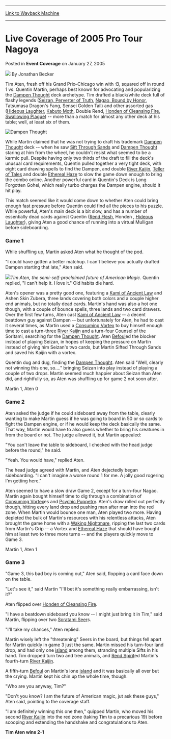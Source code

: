 
---
[Link to Wayback Machine](https://web.archive.org/web/20220127074230/https://magic.wizards.com/en/articles/archive/event-coverage/live-coverage-2005-pro-tour-nagoya-2005-01-27-1)

[_metadata_:author]:- "Jonathan Becker"
[_metadata_:description]:- "Tim Aten, fresh off his Grand Prix–Chicago win with :B, squared off in round 1 vs. Quentin Martin, perhaps best known for advocating and popularizing the Dampen Thought deck archetype. Tim drafted a black/white deck full of flashy legends (Seizan, Perverter of Truth, Nagao, Bound by Honor, Tatsumasa Dragon's Fang, Sensei Golden Tail) and other assorted gas (Hideous Laughter,"
[_metadata_:generator]:- "Drupal 7 (http://drupal.org)"
[_metadata_:node]:- "545256"
[_metadata_:publish_date]:- "2005-01-27"
[_metadata_:source]:- "div-main-content"
[_metadata_:title]:- "Live Coverage of 2005 Pro Tour Nagoya"
[_metadata_:wayback_capture_timestamp]:- "2022-01-27 07:42:30"
[_metadata_:wayback_raw_url]:- "https://web.archive.org/web/20220127074230id_/https://magic.wizards.com/en/articles/archive/event-coverage/live-coverage-2005-pro-tour-nagoya-2005-01-27-1"
[_metadata_:wayback_url]:- "https://magic.wizards.com/en/articles/archive/event-coverage/live-coverage-2005-pro-tour-nagoya-2005-01-27-1"
---


Live Coverage of 2005 Pro Tour Nagoya
=====================================



 Posted in **Event Coverage**
 on January 27, 2005 






![](https://media.magic.wizards.com/styles/auth_small/public/generic-avatar-150_122.png)
By Jonathan Becker











Tim Aten, fresh off his Grand Prix–Chicago win with :B, squared off in round 1 vs. Quentin Martin, perhaps best known for advocating and popularizing the [Dampen Thought](https://gatherer.wizards.com/Pages/Card/Details.aspx?name=Dampen+Thought) deck archetype. Tim drafted a black/white deck full of flashy legends ([Seizan, Perverter of Truth](https://gatherer.wizards.com/Pages/Card/Details.aspx?name=Seizan%2C+Perverter+of+Truth), [Nagao, Bound by Honor](https://gatherer.wizards.com/Pages/Card/Details.aspx?name=Nagao%2C+Bound+by+Honor), Tatsumasa Dragon's Fang, Sensei Golden Tail) and other assorted gas ([Hideous Laughter](https://gatherer.wizards.com/Pages/Card/Details.aspx?name=Hideous+Laughter), [Kabuto Moth](https://gatherer.wizards.com/Pages/Card/Details.aspx?name=Kabuto+Moth), Double Rend, [Honden of Cleansing Fire](https://gatherer.wizards.com/Pages/Card/Details.aspx?name=Honden+of+Cleansing+Fire), [Swallowing Plague](https://gatherer.wizards.com/Pages/Card/Details.aspx?name=Swallowing+Plague)) -- more than a match for almost any other deck at his table; well, at least six of them.



![Dampen Thought](http://gatherer.wizards.com/Handlers/Image.ashx?type=card&name=Dampen+Thought)

While Martin claimed that he was not trying to draft his trademark [Dampen Thought](https://gatherer.wizards.com/Pages/Card/Details.aspx?name=Dampen+Thought) deck -- when he saw [Sift Through Sands](https://gatherer.wizards.com/Pages/Card/Details.aspx?name=Sift+Through+Sands) and [Dampen Thought](https://gatherer.wizards.com/Pages/Card/Details.aspx?name=Dampen+Thought) staring at him from the wheel, he couldn't resist what seemed to be a karmic pull. Despite having only two thirds of the draft to fill the deck's unusual card requirements, Quentin pulled together a very tight deck, with eight card drawing spells to find the Dampen, and double [River Kaijin](https://gatherer.wizards.com/Pages/Card/Details.aspx?name=River+Kaijin), [Teller of Tales](https://gatherer.wizards.com/Pages/Card/Details.aspx?name=Teller+of+Tales) and double [Ethereal Haze](https://gatherer.wizards.com/Pages/Card/Details.aspx?name=Ethereal+Haze) to slow the game down enough to bring the combo online. Another powerful card in Quentin's Deck is Long Forgotten Gohei, which really turbo charges the Dampen engine, should it hit play.


This match seemed like it would come down to whether Aten could bring enough fast pressure before Quentin could find all the pieces to his puzzle. While powerful, Aten's main deck is a bit slow, and has a number of essentially dead cards against Quentin ([Rend Flesh](https://gatherer.wizards.com/Pages/Card/Details.aspx?name=Rend+Flesh), Honden , [Hideous Laughter](https://gatherer.wizards.com/Pages/Card/Details.aspx?name=Hideous+Laughter)), giving Aten a good chance of running into a virtual Mulligan before sideboarding.


### Game 1


While shuffling up, Martin asked Aten what he thought of the pod.


"I could have gotten a better matchup. I can't believe you actually drafted Dampen starting that late," Aten said.


![](https://media.magic.wizards.com/image_legacy_migration/sideboard/images/ptnag05/fm1.jpg)*Tim Aten, the semi-self-proclaimed future of American Magic.*
Quentin replied, "I can't help it. I love it." Old habits die hard.


Aten's opener was a pretty good one, featuring a [Kami of Ancient Law](https://gatherer.wizards.com/Pages/Card/Details.aspx?name=Kami+of+Ancient+Law) and Ashen Skin Zubera, three lands covering both colors and a couple higher end animals, but no totally dead cards. Martin's hand was also a hot one though, with a couple of bounce spells, three lands and two card drawers. Over the first few turns, Aten cast [Kami of Ancient Law](https://gatherer.wizards.com/Pages/Card/Details.aspx?name=Kami+of+Ancient+Law) -- a decent beatdown guy against Dampen -- but unfortunately for Aten, he had to cast it several times, as Martin used a [Consuming Vortex](https://gatherer.wizards.com/Pages/Card/Details.aspx?name=Consuming+Vortex) to buy himself enough time to cast a turn-three [River Kaijin](https://gatherer.wizards.com/Pages/Card/Details.aspx?name=River+Kaijin) and a turn-four Counsel of the Soritami, searching for the [Dampen Thought](https://gatherer.wizards.com/Pages/Card/Details.aspx?name=Dampen+Thought). Aten [Befoul](https://gatherer.wizards.com/Pages/Card/Details.aspx?name=Befoul)ed the blocker instead of playing Seizan, in hopes of keeping the pressure on Martin instead of giving him Seizan's two cards, but Martin Sifted Through Sands and saved his Kaijin with a vortex.


Quentin dug and dug, finding the [Dampen Thought](https://gatherer.wizards.com/Pages/Card/Details.aspx?name=Dampen+Thought). Aten said "Well, clearly not winning this one, so...." bringing Seizan into play instead of playing a couple of two drops. Martin seemed much happier about Seizan than Aten did, and rightfully so, as Aten was shuffling up for game 2 not soon after.


Martin 1, Aten 0


### Game 2


Aten asked the judge if he could sideboard away from the table, clearly wanting to make Martin guess if he was going to board in 50 or so cards to fight the Dampen engine, or if he would keep the deck basically the same. That way, Martin would have to also guess whether to bring his creatures in from the board or not. The judge allowed it, but Martin appealed:


"You can't leave the table to sideboard, I checked with the head judge before the round," he said.


"Yeah. You would have," replied Aten.


The head judge agreed with Martin, and Aten dejectedly began sideboarding. "I can't imagine a worse round 1 for me. A jolly good rogering I'm getting here."


Aten seemed to have a slow draw Game 2, except for a turn-four Nagao. Martin again bought himself time to dig through a combination of [Consuming Vortex](https://gatherer.wizards.com/Pages/Card/Details.aspx?name=Consuming+Vortex)es and [Psychic Puppetry](https://gatherer.wizards.com/Pages/Card/Details.aspx?name=Psychic+Puppetry). Aten's draw rolled out perfectly though, hitting every land drop and pushing man after man into the red zone. When Martin would bounce one man, Aten played two more. Having depleted the bulk of Martin's resources with his relentless attacks, Aten brought the game home with a [Waking Nightmare](https://gatherer.wizards.com/Pages/Card/Details.aspx?name=Waking+Nightmare), ripping the last two cards from Martin's Grip -- a Vortex and [Ethereal Haze](https://gatherer.wizards.com/Pages/Card/Details.aspx?name=Ethereal+Haze) that should have bought him at least two to three more turns -- and the players quickly move to Game 3.


Martin 1, Aten 1


### Game 3


"Game 3, this bad boy is coming out," Aten said, flopping a card face down on the table.


"Let's see it," said Martin "I'll bet it's something really embarrassing, isn't it?"


Aten flipped over [Honden of Cleansing Fire](https://gatherer.wizards.com/Pages/Card/Details.aspx?name=Honden+of+Cleansing+Fire).


"I have a beatdown sideboard you know -- I might just bring it in Tim," said Martin, flipping over two [Soratami Seer](https://gatherer.wizards.com/Pages/Card/Details.aspx?name=Soratami+Seer)s.


"I'll take my chances," Aten replied.


Martin wisely left the "threatening" Seers in the board, but things fell apart for Martin quickly in game 3 just the same. Martin missed his turn-four land drop, and had only one [island](https://gatherer.wizards.com/Pages/Card/Details.aspx?name=island) among them, stranding multiple Sifts in his hand. Tim dropped turn two and tree animals, and [Rend Spirit](https://gatherer.wizards.com/Pages/Card/Details.aspx?name=Rend+Spirit)ed Martin's fourth-turn [River Kaijin](https://gatherer.wizards.com/Pages/Card/Details.aspx?name=River+Kaijin).


A fifth-turn [Befoul](https://gatherer.wizards.com/Pages/Card/Details.aspx?name=Befoul) on Martin's lone [island](https://gatherer.wizards.com/Pages/Card/Details.aspx?name=island) and it was basically all over but the crying. Martin kept his chin up the whole time, though.


"Who are you anyway, Tim?"


"Don't you know? I am the future of American magic, jut ask these guys," Aten said, pointing to the coverage staff.


"I am definitely winning this one then," quipped Martin, who moved his second [River Kaijin](https://gatherer.wizards.com/Pages/Card/Details.aspx?name=River+Kaijin) into the red zone (taking Tim to a precarious 19) before scooping and extending the handshake and congratulations to Aten.


**Tim Aten wins 2-1** 








